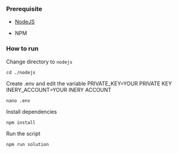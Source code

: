 ### Prerequisite

- [NodeJS](https://nodejs.org/en/)

- NPM



### How to run

Change directory to ```nodejs```

```shell
cd ./nodejs
```

Create .env and edit the variable
PRIVATE_KEY=YOUR PRIVATE KEY
INERY_ACCOUNT=YOUR INERY ACCOUNT

```shell
nano .env
```

Install dependencies

```shell
npm install
```

Run the script

```
npm run solution
```
